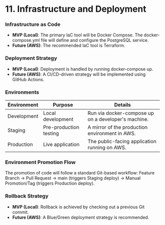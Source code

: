 # 11. Infrastructure and Deployment
### Infrastructure as Code
- **MVP (Local)**: The primary IaC tool will be Docker Compose. The docker-compose.yml file will define and configure the PostgreSQL service.
- **Future (AWS)**: The recommended IaC tool is Terraform.

### Deployment Strategy
- **MVP (Local)**: Deployment is handled by running docker-compose up.
- **Future (AWS)**: A CI/CD-driven strategy will be implemented using GitHub Actions.

### Environments
| Environment | Purpose | Details |
|-------------|---------|---------|
| Development | Local development | Run via docker-compose up on a developer's machine. |
| Staging     | Pre-production testing | A mirror of the production environment in AWS. |
| Production  | Live application     | The public-facing application running on AWS. |

### Environment Promotion Flow
The promotion of code will follow a standard Git-based workflow:
Feature Branch -> Pull Request -> main (triggers Staging deploy) -> Manual Promotion/Tag (triggers Production deploy).

### Rollback Strategy
- **MVP (Local)**: Rollback is achieved by checking out a previous Git commit.
- **Future (AWS)**: A Blue/Green deployment strategy is recommended.
